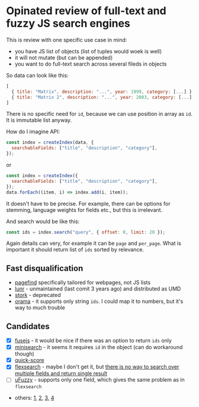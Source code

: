 # Opinated review of full-text and fuzzy JS search engines

This is review with one specific use case in mind:

- you have JS list of objects (list of tuples would woek is well)
- it will not mutate (but can be appended)
- you want to do full-text search across several fileds in objects

So data can look like this:

```js
[
  { title: "Matrix", description: "...", year: 1999, category: [...] },
  { title: "Matrix 2", description: "...", year: 2003, category: [...] },
]
```

There is no specific need for `id`, because we can use position in array as `id`. It is immutable list anyway.

How do I imagine API:

```js
const index = createIndex(data, {
  searchableFields: ["title", "description", "category"],
});
```

or

```js
const index = createIndex({
  searchableFields: ["title", "description", "category"],
});
data.forEach((item, i) => index.add(i, item));
```

It doesn't have to be precise. For example, there can be options for stemming, language weights for fields etc., but this is irrelevant.

And search would be like this:

```js
const ids = index.search("query", { offset: 0, limit: 20 });
```

Again details can very, for example it can be `page` and `per_page`. What is important it should return list of `ids` sorted by relevance.

## Fast disqualification

- [pagefind](https://pagefind.app/docs/running-pagefind/) specifically tailored for webpages, not JS lists
- [lunr](https://github.com/olivernn/lunr.js) - unmaintained (last comit 3 years ago) and distributed as UMD
- [stork](https://stork-search.net/) - deprecated
- [orama](https://github.com/oramasearch/orama) - it supports only string `ids`. I could map it to numbers, but it's way to much trouble

## Candidates

- [x] [fusejs](https://www.fusejs.io/examples.html#search-object-array) - it would be nice if there was an option to return `ids` only
- [x] [minisearch](https://github.com/lucaong/minisearch#basic-usage) - it seems it requires `id` in the object (can do workaround though)
- [x] [quick-score](https://fwextensions.github.io/quick-score/)
- [x] [flexsearch](https://github.com/nextapps-de/flexsearch) - maybe I don't get it, but [there is no way to search over multiple fields and return single result](https://github.com/nextapps-de/flexsearch/discussions/293)
- [ ] [uFuzzy](https://github.com/leeoniya/uFuzzy) - supports only one field, which gives the same problem as in `flexsearch`
- others: [1](https://github.com/leeoniya/uFuzzy#benchmark), [2](https://bestofjs.org/projects?tags=fuzzy), [3](https://bestofjs.org/projects?tags=fulltext), [4](https://bestofjs.org/projects?tags=search)
